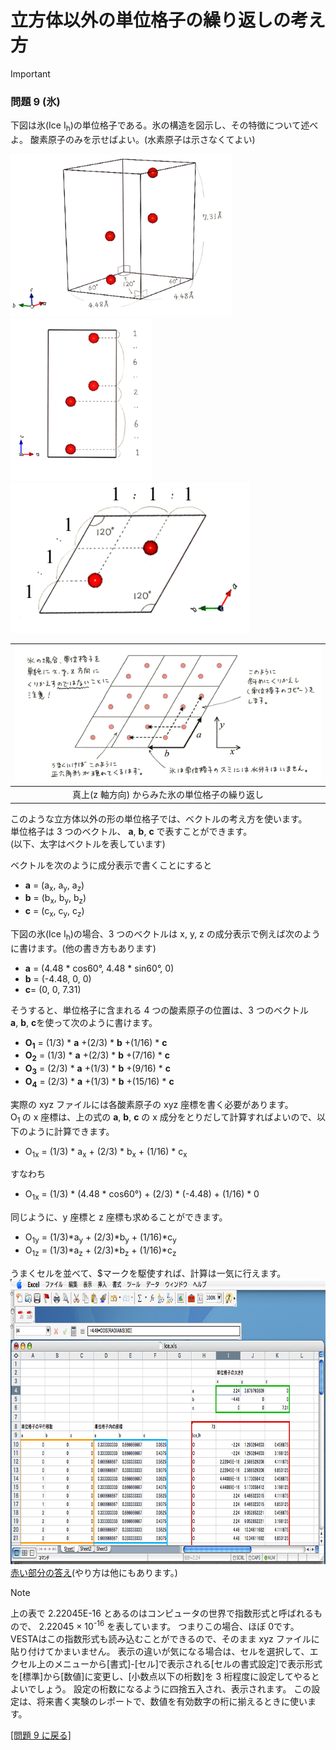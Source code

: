 # 立方体以外の単位格子の繰り返しの考え方
>[!important]
>### 問題 9 (氷)
>下図は氷(Ice I<sub>h</sub>)の単位格子である。氷の構造を図示し、その特徴について述べよ。
>酸素原子のみを示せばよい。(水素原子は示さなくてよい)

<img class="size-full wp-image-3367 " title="氷(Ih)の単位格子" src="/img/ice-s.png" alt="" height="260" /><img class="size-full wp-image-3368" title="横から見たところ(数字は長さの比)" src="/img/ice-ss.png" alt="" height="260" /><img class="size-full wp-image-3375" title="上から見たところ(数字は長さの比)" src="/img/ice-st.png" alt=""  height="240" />

|<img class="size-full wp-image-3383" title="ice-repeat" src="/img/ice-repeat.png" alt="" width="800" />|
|:---:|
|真上(z 軸方向) からみた氷の単位格子の繰り返し|

このような立方体以外の形の単位格子では、ベクトルの考え方を使います。  
単位格子は 3 つのベクトル、 **a**, **b**, **c** で表すことができます。  
(以下、太字はベクトルを表しています)

ベクトルを次のように成分表示で書くことにすると


- **a** = (a<sub>x</sub>, a<sub>y</sub>, a<sub>z</sub>)
- **b** = (b<sub>x</sub>, b<sub>y</sub>, b<sub>z</sub>)
- **c** = (c<sub>x</sub>, c<sub>y</sub>, c<sub>z</sub>)

下図の氷(Ice I<sub>h</sub>)の場合、3 つのベクトルは x, y, z の成分表示で例えば次のように書けます。(他の書き方もあります)

- **a** = (4.48 * cos60°, 4.48 * sin60°, 0)
- **b** = (-4.48, 0, 0)
- **c**= (0, 0, 7.31)

そうすると、単位格子に含まれる 4 つの酸素原子の位置は、3 つのベクトル**a**, **b**, **c**を使って次のように書けます。

- **O<sub>1</sub>** = (1/3) * **a** +(2/3) * **b** +(1/16) * **c**
- **O<sub>2</sub>** = (1/3) * **a** +(2/3) * **b** +(7/16) * **c**
- **O<sub>3</sub>** = (2/3) * **a** +(1/3) * **b** +(9/16) * **c**
- **O<sub>4</sub>** = (2/3) * **a** +(1/3) * **b** +(15/16) * **c**

実際の xyz ファイルには各酸素原子の xyz 座標を書く必要があります。  
O<sub>1 </sub>の x 座標は、上の式の **a**, **b**, **c** の x 成分をとりだして計算すればよいので、以下のように計算できます。

- O<sub>1x</sub> = (1/3) * a<sub>x</sub> + (2/3) * b<sub>x</sub> + (1/16) * c<sub>x</sub>

すなわち
- O<sub>1x</sub> = (1/3) * (4.48 * cos60°) + (2/3) * (-4.48) + (1/16) * 0

同じように、y 座標と z 座標も求めることができます。

- O<sub>1y</sub> = (1/3)*a<sub>y</sub> + (2/3)*b<sub>y</sub> + (1/16)*c<sub>y</sub>
- O<sub>1z</sub> = (1/3)*a<sub>z</sub> + (2/3)*b<sub>z</sub> + (1/16)*c<sub>z</sub>

うまくセルを並べて、$マークを駆使すれば、計算は一気に行えます。  
<img class="alignnone size-full wp-image-3386" title="ice-excel" src="/img/ice-excel1.png" alt="" width="794" height="456" />  
<a href="/img/ice-excel2.png">赤い部分の答え</a>(やり方は他にもあります。)

>[!note]
>上の表で 2.22045E-16 とあるのはコンピュータの世界で指数形式と呼ばれるもので、
>2.22045 × 10<sup>-16</sup> を表しています。
>つまりこの場合、ほぼ 0です。
>VESTAはこの指数形式も読み込むことができるので、そのまま xyz ファイルに貼り付けてかまいません。
>表示の違いが気になる場合は、セルを選択して、エクセル上のメニューから[書式]-[セル]で表示される[セルの書式設定]で表示形式を[標準]から[数値]に変更し、[小数点以下の桁数]を 3 桁程度に設定してやるとよいでしょう。
>設定の桁数になるように四捨五入され、表示されます。
>この設定は、将来書く実験のレポートで、数値を有効数字の桁に揃えるときに使います。

<a title="発展問題" href="advanced.md">[問題 9 に戻る]</a>
